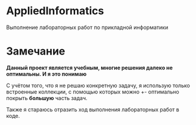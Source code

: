 # AppliedInformatics

Выполнение лабораторных работ по прикладной информатики

# Замечание

**Данный проект является учебным, многие решения далеко не оптимальны. И я это понимаю**

С учётом того, что я не решаю конкретную задачу, я использую только встроенные коллекции, с помощью которых можно +- оптимально покрыть **большую** часть задач.

Также я стараюсь отразить ход выполнения лабораторных работ в коде. 
